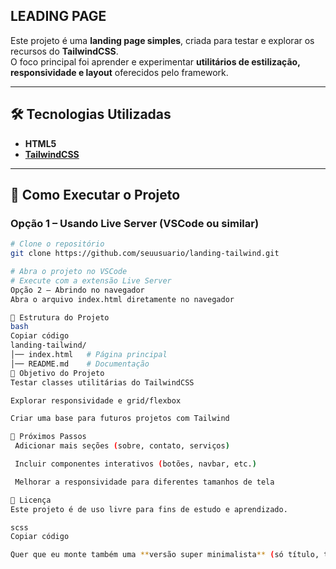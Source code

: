 ## LEADING PAGE

Este projeto é uma **landing page simples**, criada para testar e explorar os recursos do **TailwindCSS**.  
O foco principal foi aprender e experimentar **utilitários de estilização, responsividade e layout** oferecidos pelo framework.  

---

## 🛠️ Tecnologias Utilizadas  

- **HTML5**  
- **[TailwindCSS](https://tailwindcss.com/)**  

---

## 🚀 Como Executar o Projeto  

### Opção 1 – Usando Live Server (VSCode ou similar)  
```bash
# Clone o repositório
git clone https://github.com/seuusuario/landing-tailwind.git

# Abra o projeto no VSCode
# Execute com a extensão Live Server
Opção 2 – Abrindo no navegador
Abra o arquivo index.html diretamente no navegador

📂 Estrutura do Projeto
bash
Copiar código
landing-tailwind/
│── index.html   # Página principal
│── README.md    # Documentação
📌 Objetivo do Projeto
Testar classes utilitárias do TailwindCSS

Explorar responsividade e grid/flexbox

Criar uma base para futuros projetos com Tailwind

🎯 Próximos Passos
 Adicionar mais seções (sobre, contato, serviços)

 Incluir componentes interativos (botões, navbar, etc.)

 Melhorar a responsividade para diferentes tamanhos de tela

📄 Licença
Este projeto é de uso livre para fins de estudo e aprendizado.

scss
Copiar código

Quer que eu monte também uma **versão super minimalista** (só título, tecnologias e instruções) para projetos bem simples?
